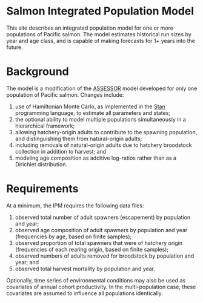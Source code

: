 # Salmon Integrated Population Model
This site describes an integrated population model for one or more populations of Pacific salmon. The model estimates historical run sizes by year and age class, and is capable of making forecasts for 1+ years into the future. 

# Background
The model is a modification of the [ASSESSOR](https://github.com/mdscheuerell/ASSESSOR) model developed for only one population of Pacific salmon. Changes include:

1. use of Hamiltonian Monte Carlo, as implemented in the [Stan](http://mc-stan.org/) programming language, to estimate all parameters and states;
2. the optional ability to model multiple populations simultaneously in a hierarchical framework;
3. allowing hatchery-origin adults to contribute to the spawning population, and distinguishing them from natural-origin adults; 
4. including removals of natural-origin adults due to hatchery broodstock collection in addition to harvest; and
5. modeling age composition as additive log-ratios rather than as a Dirichlet distribution.

# Requirements
At a minimum, the IPM requires the following data files:

1. observed total number of adult spawners (escapement) by population and year;
2. observed age composition of adult spawners by population and year (frequencies by age, based on finite samples);
3. observed proportion of total spawners that were of hatchery origin (frequencies of each rearing origin, based on finite samples); 
4. observed numbers of adults removed for broodstock by population and year; and
5. observed total harvest mortality by population and year.

Optionally, time series of environmental conditions may also be used as covariates of annual cohort productivity. In the multi-population case, these covariates are assumed to influence all populations identically. 

